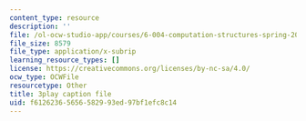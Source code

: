```yaml
---
content_type: resource
description: ''
file: /ol-ocw-studio-app/courses/6-004-computation-structures-spring-2017/f61262365656582993ed97bf1efc8c14_jsJ0nR38zvo.vtt
file_size: 8579
file_type: application/x-subrip
learning_resource_types: []
license: https://creativecommons.org/licenses/by-nc-sa/4.0/
ocw_type: OCWFile
resourcetype: Other
title: 3play caption file
uid: f6126236-5656-5829-93ed-97bf1efc8c14
---
```

